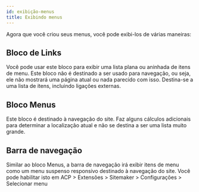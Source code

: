 ```yaml
---
id: exibição-menus
title: Exibindo menus
---
```


Agora que você criou seus menus, você pode exibi-los de várias maneiras:

## Bloco de Links

Você pode usar este bloco para exibir uma lista plana ou aninhada de itens de menu. Este bloco não é destinado a ser usado para navegação, ou seja, ele não mostrará uma página atual ou nada parecido com isso. Destina-se a uma lista de itens, incluindo ligações externas.

## Bloco Menus

Este bloco é destinado à navegação do site. Faz alguns cálculos adicionais para determinar a localização atual e não se destina a ser uma lista muito grande.

## Barra de navegação

Similar ao bloco Menus, a barra de navegação irá exibir itens de menu como um menu suspenso responsivo destinado à navegação do site. Você pode habilitar isto em ACP > Extensões > Sitemaker > Configurações > Selecionar menu
